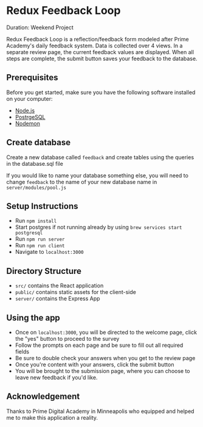 # Redux Feedback Loop

Duration: Weekend Project

Redux Feedback Loop is a reflection/feedback form modeled after Prime Academy's daily feedback system. Data is collected over 4 views. In a separate review page, the current feedback values are displayed. When all steps are complete, the submit button saves your feedback to the database.

## Prerequisites

Before you get started, make sure you have the following software installed on your computer:

- [Node.js](https://nodejs.org/en/)
- [PostrgeSQL](https://www.postgresql.org/)
- [Nodemon](https://nodemon.io/)

## Create database

Create a new database called `feedback` and create tables using the queries in the
database.sql file

If you would like to name your database something else, you will need to change `feedback` to the name of your new database name in `server/modules/pool.js`

## Setup Instructions

- Run `npm install`
- Start postgres if not running already by using `brew services start postgresql`
- Run `npm run server`
- Run `npm run client`
- Navigate to `localhost:3000`

## Directory Structure

- `src/` contains the React application
- `public/` contains static assets for the client-side
- `server/` contains the Express App

## Using the app

- Once on `localhost:3000`, you will be directed to the welcome page, click the
  "yes" button to proceed to the survey
- Follow the prompts on each page and be sure to fill out all required fields
- Be sure to double check your answers when you get to the review page
- Once you're content with your answers, click the submit button
- You will be brought to the submission page, where you can choose to leave new
  feedback if you'd like.

## Acknowledgement

Thanks to Prime Digital Academy in Minneapolis who equipped and helped me to make this application a reality.
